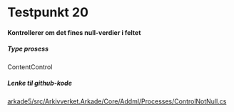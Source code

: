 # Testpunkt 20
#### Kontrollerer om det fines null-verdier i feltet

<Beskrivelse/>

##### Type prosess
ContentControl

##### Lenke til github-kode
[arkade5/src/Arkivverket.Arkade/Core/Addml/Processes/ControlNotNull.cs](https://github.com/arkivverket/arkade5/blob/master/src/Arkivverket.Arkade/Core/Addml/Processes/ControlNotNull.cs)